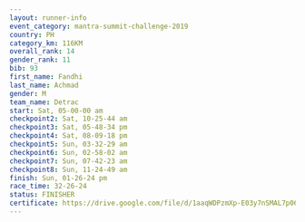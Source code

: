 ```yaml
---
layout: runner-info 
event_category: mantra-summit-challenge-2019 
country: PH
category_km: 116KM
overall_rank: 14
gender_rank: 11
bib: 93
first_name: Fandhi
last_name: Achmad
gender: M
team_name: Detrac
start: Sat, 05-00-00 am
checkpoint2: Sat, 10-25-44 am
checkpoint3: Sat, 05-48-34 pm
checkpoint4: Sat, 08-09-18 pm
checkpoint5: Sun, 03-32-29 am
checkpoint6: Sun, 02-58-02 am
checkpoint7: Sun, 07-42-23 am
checkpoint8: Sun, 11-24-49 am
finish: Sun, 01-26-24 pm
race_time: 32-26-24
status: FINISHER
certificate: https://drive.google.com/file/d/1aaqWDPzmXp-E03y7nSMAL7p06FI79Smg/view?usp=sharing
---
```

